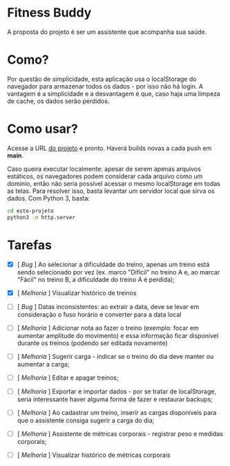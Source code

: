 # Fitness Buddy

A proposta do projeto é ser um assistente que acompanha sua saúde.


# Como?

Por questão de simplicidade, esta aplicação usa o localStorage do navegador para armazenar todos os dados - por isso não há login.
A vantagem é a simplicidade e a desvantagem é que, caso haja uma limpeza de cache, os dados serão perdidos.


# Como usar?

Acesse a URL [do projeto](https://wellintoncr.github.io/fitness-buddy) e pronto. Haverá builds novas a cada push em **main**.

Caso queira executar localmente: apesar de serem apenas arquivos estáticos, os navegadores podem considerar cada arquivo como um domínio, então não seria possível acessar o mesmo localStorage em todas as telas.
Para resolver isso, basta levantar um servidor local que sirva os dados. Com Python 3, basta:
```sh
cd este-projeto
python3 -m http.server
```

# Tarefas

- [x] [ *Bug* ] Ao selecionar a dificuldade do treino, apenas um treino está sendo selecionado por vez (ex. marco "Difícil" no treino A e, ao marcar "Fácil" no treino B, a dificuldade do treino A é perdida);

- [x] [ *Melhoria* ] Visualizar histórico de treinos

- [ ] [ *Bug* ] Datas inconsistentes: ao extrair a data, deve se levar em consideração o fuso horário e converter para a data local

- [ ] [ *Melhoria* ] Adicionar nota ao fazer o treino (exemplo: focar em aumentar amplitude do movimento) e essa informação ficar disponível durante os treinos (podendo ser editada novamente)

- [ ] [ *Melhoria* ] Sugerir carga - indicar se o treino do dia deve manter ou aumentar a carga;

- [ ] [ *Melhoria* ] Editar e apagar treinos;

- [ ] [ *Melhoria* ] Exportar e importar dados - por se tratar de localStorage, seria interessante haver alguma forma de fazer e restaurar backups;

- [ ] [ *Melhoria* ] Ao cadastrar um treino, inserir as cargas disponíveis para que o assistente consiga sugerir a carga do dia;

- [ ] [ *Melhoria* ] Assistente de métricas corporais - registrar peso e medidas corporais;

- [ ] [ *Melhoria* ] Visualizar histórico de métricas corporais

